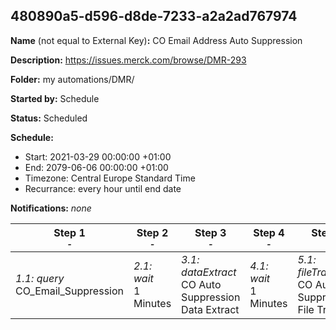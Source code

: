 ## 480890a5-d596-d8de-7233-a2a2ad767974

**Name** (not equal to External Key)**:** CO Email Address Auto Suppression

**Description:** https://issues.merck.com/browse/DMR-293

**Folder:** my automations/DMR/

**Started by:** Schedule

**Status:** Scheduled

**Schedule:**

* Start: 2021-03-29 00:00:00 +01:00
* End: 2079-06-06 00:00:00 +01:00
* Timezone: Central Europe Standard Time
* Recurrance: every hour until end date

**Notifications:** _none_


| Step 1<br>_<small>-</small>_ | Step 2<br>_<small>-</small>_ | Step 3<br>_<small>-</small>_ | Step 4<br>_<small>-</small>_ | Step 5<br>_<small>-</small>_ | Step 6<br>_<small>-</small>_ | Step 7<br>_<small>-</small>_ |
| --- | --- | --- | --- | --- | --- | --- |
| _1.1: query_<br>CO_Email_Suppression | _2.1: wait_<br>1 Minutes | _3.1: dataExtract_<br>CO Auto Suppression Data Extract | _4.1: wait_<br>1 Minutes | _5.1: fileTransfer_<br>CO Auto Suppression File Transfer | _6.1: wait_<br>1 Minutes | _7.1: importFile_<br>CO_Import_Auto_Suppression_List |

